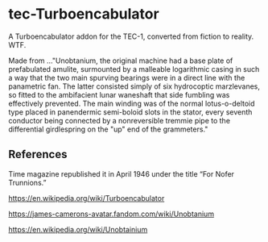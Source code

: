 # tec-Turboencabulator

A Turboencabulator addon for the TEC-1, converted from fiction to reality. WTF.

Made from ..."Unobtanium, the original machine had a base plate of prefabulated amulite, surmounted by a malleable logarithmic casing in such a way that the two main spurving bearings were in a direct line with the panametric fan. The latter consisted simply of six hydrocoptic marzlevanes, so fitted to the ambifacient lunar waneshaft that side fumbling was effectively prevented. The main winding was of the normal lotus-o-deltoid type placed in panendermic semi-boloid slots in the stator, every seventh conductor being connected by a nonreversible tremmie pipe to the differential girdlespring on the "up" end of the grammeters."

## References
Time magazine republished it in April 1946 under the title “For Nofer Trunnions.”

https://en.wikipedia.org/wiki/Turboencabulator

https://james-camerons-avatar.fandom.com/wiki/Unobtanium

https://en.wikipedia.org/wiki/Unobtainium


 
